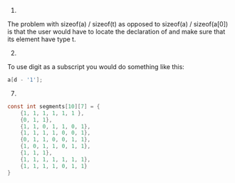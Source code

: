 1.
The problem with sizeof(a) / sizeof(t) as opposed to sizeof(a) / sizeof(a[0]) is that the user would have to locate the declaration of and make sure that its element have type t.

2. 
To use digit as a subscript you would do something like this:
```c
a[d - '1'];
```

7.
```c
const int segments[10][7] = {
    {1, 1, 1, 1, 1, 1 },
    {0, 1, 1},
    {1, 1, 0, 1, 1, 0, 1},
    {1, 1, 1, 1, 0, 0, 1},
    {0, 1, 1, 0, 0, 1, 1},
    {1, 0, 1, 1, 0, 1, 1},
    {1, 1, 1},
    {1, 1, 1, 1, 1, 1, 1},
    {1, 1, 1, 1, 0, 1, 1}
}

```

